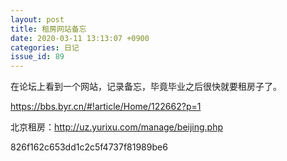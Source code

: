 ```yaml
---
layout: post
title: 租房网站备忘 
date: 2020-03-11 13:13:07 +0900
categories: 日记
issue_id: 89
---
```


在论坛上看到一个网站，记录备忘，毕竟毕业之后很快就要租房子了。

https://bbs.byr.cn/#!article/Home/122662?p=1

北京租房：http://uz.yurixu.com/manage/beijing.php

826f162c653dd1c2c5f4737f81989be6